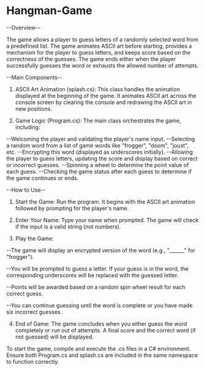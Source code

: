 # Hangman-Game



--Overview--

The game allows a player to guess letters of a randomly selected word from a predefined list. The game animates ASCII art before starting, provides a mechanism for the player to guess letters, and keeps score based on the correctness of the guesses. The game ends either when the player successfully guesses the word or exhausts the allowed number of attempts.

--Main Components--

1) ASCII Art Animation (splash.cs): This class handles the animation displayed at the beginning of the game. It animates ASCII art across the console screen by clearing the console and redrawing the ASCII art in new positions.

2) Game Logic (Program.cs): The main class orchestrates the game, including:

  --Welcoming the player and validating the player's name input.
  --Selecting a random word from a list of game words like "frogger", "doom", "joust", etc.
  --Encrypting this word (displayed as underscores initially).
  --Allowing the player to guess letters, updating the score and display based on correct or incorrect guesses.
  --Spinning a wheel to determine the point value of each guess.
  --Checking the game status after each guess to determine if the game continues or ends.



--How to Use--

1) Start the Game: Run the program. It begins with the ASCII art animation followed by prompting for the player's name.

2) Enter Your Name: Type your name when prompted. The game will check if the input is a valid string (not numbers).

3) Play the Game:

  --The game will display an encrypted version of the word (e.g., "______" for "frogger").
  
  --You will be prompted to guess a letter. If your guess is in the word, the corresponding underscores will be replaced with the guessed letter.
  
  --Points will be awarded based on a random spin wheel result for each correct guess.
  
  --You can continue guessing until the word is complete or you have made six incorrect guesses.
  
4) End of Game: The game concludes when you either guess the word completely or run out of attempts. A final score and the correct word (if not guessed) will be displayed.

To start the game, compile and execute the .cs files in a C# environment. Ensure both Program.cs and splash.cs are included in the same namespace to function correctly.


